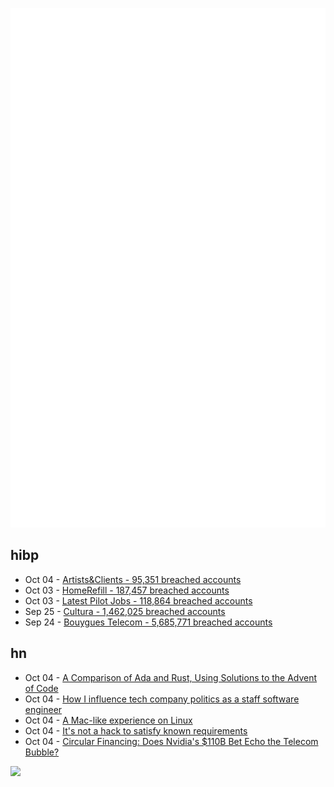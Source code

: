 ![Metrics](https://raw.githubusercontent.com/phixion/phixion/master/metrics.svg)

## hibp

<!--
for https://github.com/phixion/phixion/blob/main/.github/workflows/feeds.yml
-->
<!--START_SECTION:haveibeenpwnd-->
- Oct 04 - [Artists&Clients - 95,351 breached accounts](https://haveibeenpwned.com/Breach/ArtistsNClients)
- Oct 03 - [HomeRefill - 187,457 breached accounts](https://haveibeenpwned.com/Breach/HomeRefill)
- Oct 03 - [Latest Pilot Jobs - 118,864 breached accounts](https://haveibeenpwned.com/Breach/LatestPilotJobs)
- Sep 25 - [Cultura - 1,462,025 breached accounts](https://haveibeenpwned.com/Breach/Cultura)
- Sep 24 - [Bouygues Telecom - 5,685,771 breached accounts](https://haveibeenpwned.com/Breach/BouyguesTelecom)
<!--END_SECTION:haveibeenpwnd-->

## hn

<!--
for https://github.com/phixion/phixion/blob/main/.github/workflows/feeds.yml
-->
<!--START_SECTION:hn-->
- Oct 04 - [A Comparison of Ada and Rust, Using Solutions to the Advent of Code](https://github.com/johnperry-math/AoC2023/blob/master/More_Detailed_Comparison.md)
- Oct 04 - [How I influence tech company politics as a staff software engineer](https://www.seangoedecke.com/how-to-influence-politics/)
- Oct 04 - [A Mac-like experience on Linux](https://pointieststick.com/2025/10/04/a-mac-like-experience-on-linux/)
- Oct 04 - [It's not a hack to satisfy known requirements](https://charemza.name/blog/posts/agile/over-engineering/not-a-hack-to-meet-requirements/)
- Oct 04 - [Circular Financing: Does Nvidia's $110B Bet Echo the Telecom Bubble?](https://tomtunguz.com/nvidia_nortel_vendor_financing_comparison/)
<!--END_SECTION:hn-->

<!--
for https://yhype.me
-->
![](https://hit.yhype.me/github/profile?user_id=13013670)
